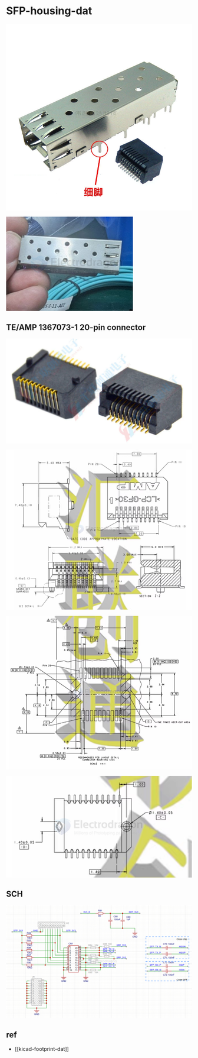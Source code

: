 
# SFP-housing-dat

![](2025-04-25-01-31-55.png)

![](2025-06-19-17-10-22.png)

## TE/AMP 1367073-1 20-pin connector 

![](2025-04-22-14-17-07.png)

![](2025-04-22-14-15-58.png)

![](2025-04-22-14-16-14.png)

![](2025-04-22-14-16-28.png)

## SCH 

![](2025-06-19-17-48-49.png)


## ref 

- [[kicad-footprint-dat]]